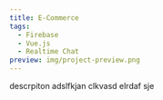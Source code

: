 ```yaml
---
title: E-Commerce
tags:
  - Firebase
  - Vue.js
  - Realtime Chat
preview: img/project-preview.png
---
```


descrpiton adslfkjan clkvasd elrdaf sje